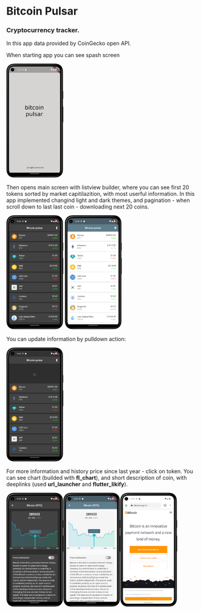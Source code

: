 # Bitcoin Pulsar

### Cryptocurrency tracker.

In this app data provided by CoinGecko open API.

When starting app you can see spash screen


<p float="left">
<img  width="150" height="300" src="screenshots/splash_screen.png">
</p>

Then opens main screen with listview builder, where you can see first 20 tokens sorted by market capitilazition, with most userful information.
In this app implemented changind light and dark themes, and pagination - when scroll down to last last coin - downloading next 20 coins.


<img  width="150" height="300" src="screenshots/main_page_dark.png">
<img  width="150" height="300" src="screenshots/main_page_light.png">


You can update information by pulldown action:

<img  width="150" height="300" src="screenshots/main_page_pull_refresh.png">


For more information and history price since last year - click on token. You can see chart (builded with **fl_chart**), and short description of coin, with deeplinks (used **url_launcher** and **flutter_likify**).

<p float="left">
<img align="left" width="150" height="300" src="screenshots/chart_dark.png">
<img align="left" width="150" height="300" src="screenshots/chart_light.png">
<img align="center" width="150" height="300" src="screenshots/deeplonk_route.png">
</p>

